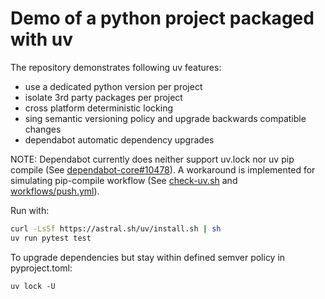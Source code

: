 # Demo of a python project packaged with uv

The repository demonstrates following uv features:
 -  use a dedicated python version per project
 -  isolate 3rd party packages per project 
 -  cross platform deterministic locking 
 -  sing semantic versioning policy and upgrade backwards compatible changes
 -  dependabot automatic dependency upgrades

NOTE: Dependabot currently does neither support uv.lock nor uv pip compile (See [dependabot-core#10478](https://github.com/dependabot/dependabot-core/issues/10478)).
A workaround is implemented for simulating pip-compile workflow (See [check-uv.sh](./bin/check-uv.sh) and [workflows/push.yml](.github/workflows/push.yml])).

Run with:

```bash
curl -LsSf https://astral.sh/uv/install.sh | sh
uv run pytest test
```

To upgrade dependencies but stay within defined semver policy in pyproject.toml:

```
uv lock -U 
```
